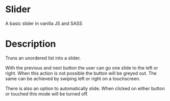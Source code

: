 # Slider
A basic slider in vanilla JS and SASS

# Description
Truns an unordered list into a slider.

With the previous and next button the user can go one slide to the left or right. When this action is not possible the button will be greyed out.
The same can be achieved by swiping left or right on a touchscreen.
 
 There is also an option to automatically slide.
 When clicked on either button or touched this mode will be turned off.
